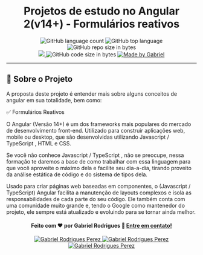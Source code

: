 <h1 align="center">
  Projetos de estudo no Angular 2(v14+) - Formulários reativos
</h1>

<p align="center">
   <img alt="GitHub language count" src="https://img.shields.io/github/languages/count/Gabriel4420/get-started-angular-vidafullstack">

  <img alt="GitHub top language" src="https://img.shields.io/github/languages/top/Gabriel4420/get-started-angular-vidafullstack?logo=html">

  <img alt="GitHub repo size in bytes" src="https://img.shields.io/github/repo-size/Gabriel4420/get-started-angular-vidafullstack?color=green">

  <br>
  
  <a href="https://www.codacy.com/manual/Gabriel4420/get-started-angular-vidafullstack?utm_source=github.com&amp;utm_medium=referral&amp;utm_content=Gabriel4420/get-started-angular-vidafullstack&amp;utm_campaign=Badge_Grade">
    <img src="https://app.codacy.com/project/badge/Grade/6dd6b46abeb14e99935a2b9ac5c6ede2"/>
  </a>
  
  <img alt="GitHub code size in bytes" src="https://img.shields.io/github/last-commit/Gabriel4420/get-started-angular-vidafullstack">


  <a href="https://www.linkedin.com/in/gabriel-rodrigues-perez-2069b072/">
    <img alt="Made by Gabriel" src="https://img.shields.io/badge/made%20by-Gabriel-%2304D361">
  </a>
</p>

---

## :rocket: Sobre o Projeto

A proposta deste projeto é entender mais sobre alguns conceitos de angular em sua totalidade, bem como: 

✅ Formulários Reativos

O Angular (Versão 14+) é um dos frameworks mais populares do mercado de desenvolvimento front-end. Utilizado para construir aplicações web, mobile ou desktop, que são desenvolvidas utilizando Javascript / TypeScript , HTML e CSS.

Se você não conhece Javascript / TypeScript , não se preocupe, nessa formação te daremos a base de como trabalhar com essa linguagem para que você aproveite o máximo dela e facilite seu dia-a-dia, tirando proveito da análise estática de código e do sistema de tipos dela.

Usado para criar páginas web baseadas em componentes, o (Javascript / TypeScript) Angular facilita a manutenção de layouts complexos e isola as responsabilidades de cada parte do seu código. Ele também conta com uma comunidade muito grande e, tendo o Google como mantenedor do projeto, ele sempre está atualizado e evoluindo para se tornar ainda melhor.


<h4 align="center">
  Feito com ❤️ por Gabriel Rodrigues 👋️ <a href="mailto:gabriel_rodrigues_perez@hotmail.com">Entre em contato!</a>
</h4>

<p align="center">

  <a href="https://www.linkedin.com/in/gabriel-rodrigues-perez-2069b072/">
    <img alt="Gabriel Rodrigues Perez" src="https://img.shields.io/badge/LinkedIn-Gabriel_Rodrigues-0e76a8?style=flat&logoColor=white&logo=linkedin">
  </a>
  <a href="https://www.facebook.com/gabriel.rodrigues.perez">
    <img alt="Gabriel Rodrigues Perez" src="https://img.shields.io/badge/Facebook-Gabriel_Rodrigues-1778F2?style=flat&logoColor=white&logo=facebook">
  </a>
  <a href="https://www.instagram.com/gabriel_rodrigues_perez/">
    <img alt="Gabriel Rodrigues Perez" src="https://img.shields.io/badge/Instagram-@gabriel4420-833AB4?style=flat&logoColor=white&logo=instagram">
  </a>
  
  
</p>